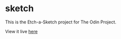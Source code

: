 # sketch
This is the Etch-a-Sketch project for The Odin Project.

View it live [here](gabei.github.io/sketch)